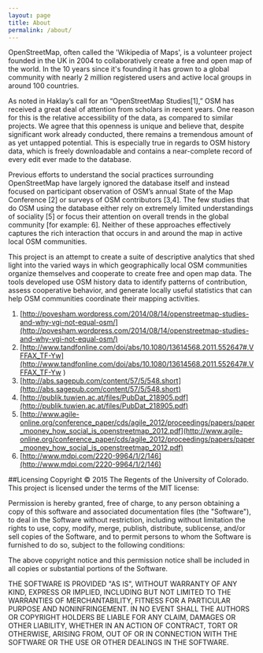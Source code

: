 ```yaml
---
layout: page
title: About
permalink: /about/
---
```

OpenStreetMap, often called the 'Wikipedia of Maps', is a volunteer project founded in the UK in 2004 to collaboratively create a free and open map of the world.  In the 10 years since it's founding it has grown to a global community with nearly 2 million registered users and active local groups in around 100 countries.

As noted in Haklay’s call for an “OpenStreetMap Studies[1],” OSM has received a great deal of attention from scholars in recent years.  One reason for this is the relative accessibility of the data, as compared
to similar projects.  We agree that this openness is unique and believe that, despite significant work already conducted, there remains a tremendous amount of as yet untapped potential.  This is especially true in regards to OSM history data, which is freely downloadable and contains a near-complete record of every edit ever made to the database.

Previous efforts to understand the social practices surrounding OpenStreetMap have largely ignored the database itself and instead focused on participant observation of OSM’s annual State of the Map Conference [2] or surveys of OSM contributors [3,4].  The few studies that do  OSM using the database either rely on extremely limited understandings of sociality [5] or focus their attention on overall trends in the global community [for example: 6].  Neither of these approaches effectively captures the rich interaction that occurs in and around the map in active local OSM communities.

This project is an attempt to create a suite of descriptive analytics that shed light into the varied ways in which geographically local OSM communities organize themselves and cooperate to create free
and open map data.  The tools developed use OSM history data to identify patterns of contribution, assess cooperative behavior, and generate locally useful statistics that can help OSM communities coordinate their mapping
activities.  


1.	[http://povesham.wordpress.com/2014/08/14/openstreetmap-studies-and-why-vgi-not-equal-osm/](http://povesham.wordpress.com/2014/08/14/openstreetmap-studies-and-why-vgi-not-equal-osm/)
2.  [http://www.tandfonline.com/doi/abs/10.1080/13614568.2011.552647#.VFFAX_TF-Yw](http://www.tandfonline.com/doi/abs/10.1080/13614568.2011.552647#.VFFAX_TF-Yw
)
3.  [http://abs.sagepub.com/content/57/5/548.short](http://abs.sagepub.com/content/57/5/548.short)
4.  [http://publik.tuwien.ac.at/files/PubDat_218905.pdf](http://publik.tuwien.ac.at/files/PubDat_218905.pdf)
5.  [http://www.agile-online.org/conference_paper/cds/agile_2012/proceedings/papers/paper_mooney_how_social_is_openstreetmap_2012.pdf](http://www.agile-online.org/conference_paper/cds/agile_2012/proceedings/papers/paper_mooney_how_social_is_openstreetmap_2012.pdf)
6.  [http://www.mdpi.com/2220-9964/1/2/146](http://www.mdpi.com/2220-9964/1/2/146)

##Licensing
Copyright © 2015 The Regents of the University of Colorado.
This project is licensed under the terms of the MIT license:

Permission is hereby granted, free of charge, to any person obtaining a copy
of this software and associated documentation files (the "Software"), to deal
in the Software without restriction, including without limitation the rights
to use, copy, modify, merge, publish, distribute, sublicense, and/or sell
copies of the Software, and to permit persons to whom the Software is
furnished to do so, subject to the following conditions:

The above copyright notice and this permission notice shall be included in
all copies or substantial portions of the Software.

THE SOFTWARE IS PROVIDED "AS IS", WITHOUT WARRANTY OF ANY KIND, EXPRESS OR
IMPLIED, INCLUDING BUT NOT LIMITED TO THE WARRANTIES OF MERCHANTABILITY,
FITNESS FOR A PARTICULAR PURPOSE AND NONINFRINGEMENT. IN NO EVENT SHALL THE
AUTHORS OR COPYRIGHT HOLDERS BE LIABLE FOR ANY CLAIM, DAMAGES OR OTHER
LIABILITY, WHETHER IN AN ACTION OF CONTRACT, TORT OR OTHERWISE, ARISING FROM,
OUT OF OR IN CONNECTION WITH THE SOFTWARE OR THE USE OR OTHER DEALINGS IN
THE SOFTWARE.
